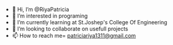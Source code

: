 - 👋 Hi, I’m @RiyaPatricia
- 👀 I’m interested in programing
- 🌱 I’m currently learning at St.Joshep's College Of Engineering
- 💞️ I’m looking to collaborate on usefull projects
- 📫 How to reach me= patriciariya1311@gmail.com

<!---
RiyaPatricia/RiyaPatricia is a ✨ special ✨ repository because its `README.md` (this file) appears on your GitHub profile.
You can click the Preview link to take a look at your changes.
--->
